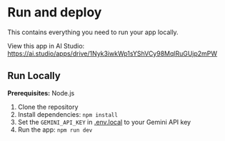 # Run and deploy

This contains everything you need to run your app locally.

View this app in AI Studio: https://ai.studio/apps/drive/1Nyk3iwkWp1sYShVCy98MqlRuGUjp2mPW

## Run Locally

**Prerequisites:**  Node.js

1. Clone the repository
2. Install dependencies:
   `npm install`
3. Set the `GEMINI_API_KEY` in [.env.local](.env.local) to your Gemini API key
4. Run the app:
   `npm run dev`
